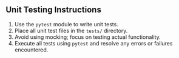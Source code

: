 ## Unit Testing Instructions

1. Use the `pytest` module to write unit tests.
2. Place all unit test files in the `tests/` directory.
3. Avoid using mocking; focus on testing actual functionality.
4. Execute all tests using `pytest` and resolve any errors or failures encountered.